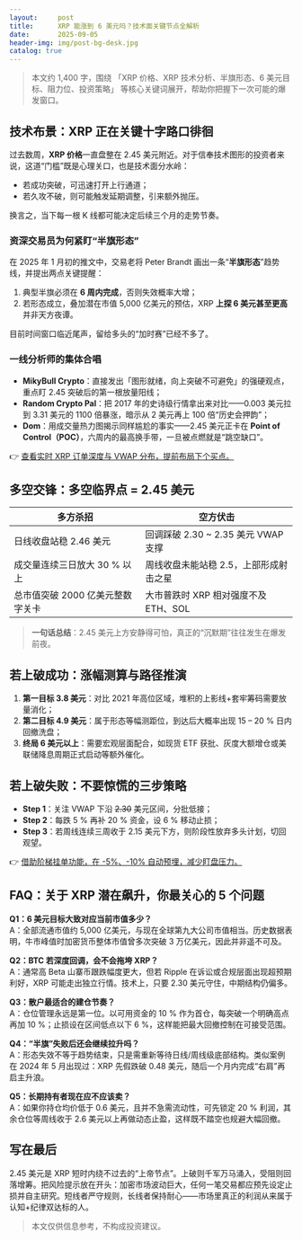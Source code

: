 ```yaml
---
layout:     post
title:      XRP 能涨到 6 美元吗？技术面关键节点全解析
date:       2025-09-05
header-img: img/post-bg-desk.jpg
catalog: true
---
```


> 本文约 1,400 字，围绕 「XRP 价格、XRP 技术分析、半旗形态、6 美元目标、阻力位、投资策略」 等核心关键词展开，帮助你把握下一次可能的爆发窗口。

## 技术布景：XRP 正在关键十字路口徘徊

过去数周，**XRP 价格**一直盘整在 2.45 美元附近。对于信奉技术图形的投资者来说，这道“门槛”既是心理关口，也是技术面分水岭：

- 若成功突破，可迅速打开上行通道；
- 若久攻不破，则可能触发延期调整，引来额外抛压。

换言之，当下每一根 K 线都可能决定后续三个月的走势节奏。

### 资深交易员为何紧盯“半旗形态”

在 2025 年 1 月初的推文中，交易老将 Peter Brandt 画出一条“**半旗形态**”趋势线，并提出两点关键提醒：

1. 典型半旗必须在 **6 周内完成**，否则失效概率大增；
2. 若形态成立，叠加潜在市值 5,000 亿美元的预估，XRP **上探 6 美元甚至更高**并非天方夜谭。

目前时间窗口临近尾声，留给多头的“加时赛”已经不多了。

### 一线分析师的集体合唱

- **MikyBull Crypto**：直接发出「图形就绪，向上突破不可避免」的强硬观点，重点盯 2.45 突破后的第一根放量阳线；
- **Random Crypto Pal**：把 2017 年的史诗级行情拿出来对比——0.003 美元拉到 3.31 美元的 1100 倍暴涨，暗示从 2 美元再上 100 倍“历史会押韵”；
- **Dom**：用成交量热力图揭示同样尴尬的事实——2.45 美元正卡在 **Point of Control（POC）**，六周内的最高换手带，一旦被点燃就是“跳空缺口”。

👉 [查看实时 XRP 订单深度与 VWAP 分布，提前布局下个买点。](https://okxdog.com/)

## 多空交锋：多空临界点 = 2.45 美元

| 多方杀招 | 空方伏击 |
| --- | --- |
| 日线收盘站稳 2.46 美元 | 回调踩破 2.30 ~ 2.35 美元 VWAP 支撑 |
| 成交量连续三日放大 30 % 以上 | 周线收盘未能站稳 2.5，上部形成射击之星 |
| 总市值突破 2000 亿美元整数字关卡 | 大市普跌时 XRP 相对强度不及 ETH、SOL |

> **一句话总结**：2.45 美元上方安静得可怕，真正的“沉默期”往往发生在爆发前夜。

## 若上破成功：涨幅测算与路径推演

1. **第一目标 3.8 美元**：对比 2021 年高位区域，堆积的上影线+套牢筹码需要放量消化；
2. **第二目标 4.9 美元**：属于形态等幅测距位，到达后大概率出现 15 – 20 % 日内回撤洗盘；
3. **终局 6 美元以上**：需要宏观层面配合，如现货 ETF 获批、灰度大额增仓或美联储降息周期正式启动等额外催化。

## 若上破失败：不要惊慌的三步策略

- **Step 1**：关注 VWAP 下沿 ~~2.30~~ 美元区间，分批低接；
- **Step 2**：每跌 5 % 再补 20 % 资金，设 6 % 移动止损；
- **Step 3**：若周线连续三周收于 2.15 美元下方，则阶段性放弃多头计划，切回观望。

👉 [借助阶梯挂单功能，在 -5%、-10% 自动预埋，减少盯盘压力。](https://okxdog.com/)

## FAQ：关于 XRP 潜在飙升，你最关心的 5 个问题

**Q1：6 美元目标大致对应当前市值多少？**  
A：全部流通市值约 5,000 亿美元，与现在全球第九大公司市值相当。历史数据表明，牛市峰值时加密货币整体市值曾多次突破 3 万亿美元，因此并非遥不可及。

**Q2：BTC 若深度回调，会不会拖垮 XRP？**  
A：通常高 Beta 山寨币跟跌幅度更大，但若 Ripple 在诉讼或合规层面出现超预期利好，XRP 可能走出独立行情。技术上，只要 2.30 美元守住，中期结构仍偏多。

**Q3：散户最适合的建仓节奏？**  
A：仓位管理永远是第一位。以可用资金的 10 % 作为首仓，每突破一个明确高点再加 10 %；止损设在区间低点以下 6 %，这样能把最大回撤控制在可接受范围。

**Q4：“半旗”失败后还会继续拉升吗？**  
A：形态失效不等于趋势结束，只是需重新等待日线/周线级底部结构。类似案例在 2024 年 5 月出现过：XRP 先假跌破 0.48 美元，随后一个月内完成“右肩”再启主升浪。

**Q5：长期持有者现在应不应该卖？**  
A：如果你持仓均价低于 0.6 美元，且并不急需流动性，可先锁定 20 % 利润，其余仓位等周线收于 2.6 美元以上再做动态止盈，这样既不踏空也规避大幅回撤。

## 写在最后

2.45 美元是 XRP 短时内绕不过去的“上帝节点”。上破则千军万马涌入，受阻则回落增筹。把风险提示放在开头：加密市场波动巨大，任何一笔交易都应预先设定止损并自主研究。短线者严守规则，长线者保持耐心——市场里真正的利润从来属于认知+纪律双达标的人。

> 本文仅供信息参考，不构成投资建议。